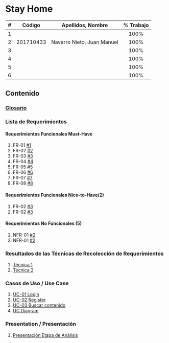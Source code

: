 # Stay Home

|  **#** | **Código** | **Apellidos, Nombre** | **% Trabajo** |
| :---: | :---: | :---: | :---: |
|  1 |  |  | 100% |
|  2 |  201710433 | Navarro Nieto, Juan Manuel | 100% |
|  3 |  |  | 100% |
|  4 |  |  | 100% |
|  5 |  |  | 100% |
|  6 |  |  | 100% |

## Contenido

### [Glosario](docs/glossary.md)

### Lista de Requerimientos 

#### Requerimientos Funcionales Must-Have
1. FR-01 [#1](/../../issues/1)
2. FR-02 [#2](/../../issues/1)
3. FR-03 [#3](/../../issues/1)
4. FR-04 [#4](/../../issues/1)
5. FR-05 [#5](/../../issues/1)
6. FR-06 [#6](/../../issues/1)
7. FR-07 [#7](/../../issues/1)
8. FR-08 [#8](/../../issues/1)


#### Requerimientos Funcionales Nice-to-Have(2)
1. FR-02 [#3](/../../issues/3)
2. FR-02 [#3](/../../issues/3)

#### Requerimientos No Funcionales (5)
1. NFR-01 [#2](/../../issues/2)
2. NFR-01 [#2](/../../issues/2)

### Resultados de las Técnicas de Recolección de Requerimientos
1. [Técnica 1](docs/analysis/tecnica1.md)
1. [Técnica 2](docs/analysis/tecnica2.md)

### Casos de Uso / Use Case
1. [UC-01 Login](docs/analysis/UC01.md)
2. [UC-02 Register](docs/analysis/UC02.md)
3. [UC-03 Buscar contenido](docs/analysis/UC03.md)
4. [UC Diagram](docs/analysis/UC_Diagram.md)

### Presentation / Presentación
1. [Presentación Etapa de Análisis](docs/analysis/presentation.pdf)
